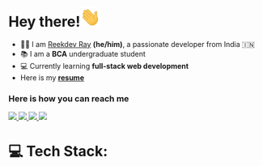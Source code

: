 # Hey there!<img src="images/wave.gif" width="40">

<link rel="stylesheet" href="https://cdn.jsdelivr.net/gh/devicons/devicon@v2.15.1/devicon.min.css">

- 🙋‍♂️ I am [Reekdev Ray](https://bit.ly/reekdev-linkedin) **(he/him)**, a passionate developer from India 🇮🇳
- 📚 I am a **BCA** undergraduate student
- 💻 Currently learning **full-stack web development**
- Here is my [**resume**](https://bit.ly/reekdev-resume)

<!-- the connect section -->
<h3>Here is how you can reach me</h3>

<p align="left">
<!--   Twitter -->
  <a href="https://twitter.com/reekdev" target="_blank">
    <img src="https://img.icons8.com/plasticine/400/000000/twitter--v2.png" width="50"/>
  </a>
<!--   LinkedIn -->
  <a href="https://www.linkedin.com/in/reekdev/" target="_blank">
    <img src="https://img.icons8.com/plasticine/480/000000/linkedin.png" width="50"/>
  </a>
<!--   Facebook -->
  <a href="https://www.facebook.com/reek.1729" target="_blank">
    <img src="https://img.icons8.com/plasticine/400/000000/facebook-new.png" width="50"/>
  </a>
<!--   Mail -->
  <a href="mailto:ray.reekdev@gmail.com" target="_blank">
    <img src="https://img.icons8.com/plasticine/400/000000/gmail-new.png" width="50"/>
  </a>
</p>

# 💻 Tech Stack:
